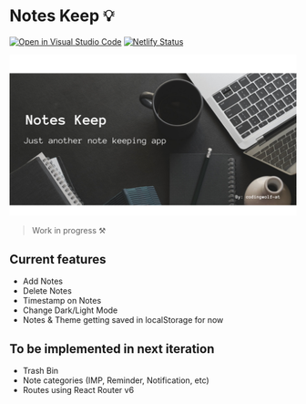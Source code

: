 # Notes Keep 💡

[![Open in Visual Studio Code](https://open.vscode.dev/badges/open-in-vscode.svg)](https://open.vscode.dev/codingwolf-at/notes-keep) [![Netlify Status](https://api.netlify.com/api/v1/badges/61e7a141-c4ce-4c40-908c-e9c54bb9351f/deploy-status)](https://app.netlify.com/sites/notes-keep-v1/deploys)

![BANNER](public/img/banner.png)

> Work in progress ⚒️
<!-- https://notes-keep-v1.netlify.app/ -->
## Current features

- Add Notes
- Delete Notes
- Timestamp on Notes
- Change Dark/Light Mode
- Notes & Theme getting saved in localStorage for now

## To be implemented in next iteration

- Trash Bin
- Note categories (IMP, Reminder, Notification, etc)
- Routes using React Router v6
